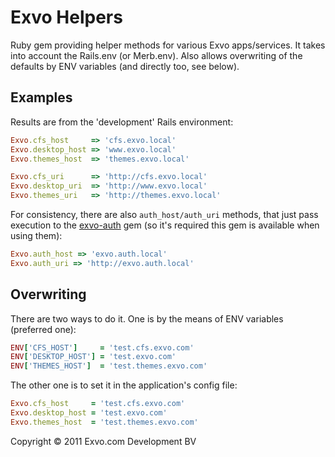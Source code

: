 # Exvo Helpers

Ruby gem providing helper methods for various Exvo apps/services. It takes into account the Rails.env (or Merb.env). Also allows overwriting of the defaults by ENV variables (and directly too, see below).

## Examples

Results are from the 'development' Rails environment:

```ruby
Exvo.cfs_host     => 'cfs.exvo.local'
Exvo.desktop_host => 'www.exvo.local'
Exvo.themes_host  => 'themes.exvo.local'

Exvo.cfs_uri      => 'http://cfs.exvo.local'
Exvo.desktop_uri  => 'http://www.exvo.local'
Exvo.themes_uri   => 'http://themes.exvo.local'
```

For consistency, there are also `auth_host/auth_uri` methods, that just pass execution to the [exvo-auth](https://github.com/Exvo/Auth) gem (so it's required this gem is available when using them):

```ruby
Exvo.auth_host => 'exvo.auth.local'
Exvo.auth_uri => 'http://exvo.auth.local'
```


## Overwriting

There are two ways to do it. One is by the means of ENV variables (preferred one):

```ruby
ENV['CFS_HOST']     = 'test.cfs.exvo.com'
ENV['DESKTOP_HOST'] = 'test.exvo.com'
ENV['THEMES_HOST']  = 'test.themes.exvo.com'
```

The other one is to set it in the application's config file:

```ruby
Exvo.cfs_host     = 'test.cfs.exvo.com'
Exvo.desktop_host = 'test.exvo.com'
Exvo.themes_host  = 'test.themes.exvo.com'
```



Copyright © 2011 Exvo.com Development BV
